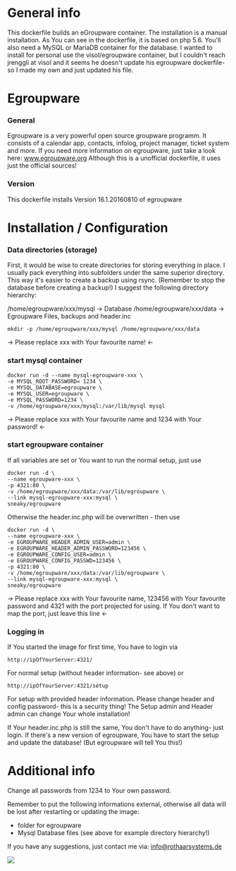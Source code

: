 # General info

This dockerfile builds an eGroupware container. The installation is a manual installation. As You can see in the dockerfile, it is based on php 5.6.
You'll also need a MySQL or MariaDB container for the database.
I wanted to install for personal use the visol/egroupware container, but I couldn't reach jrenggli at visol and it seems he doesn't update his egroupware dockerfile- so I made my own and just updated his file. 

# Egroupware
### General
Egroupware is a very powerful open source groupware programm. It consists of a  calendar app, contacts, infolog, project manager, ticket system and more.
If you need more information on egroupware, just take a look here: www.egroupware.org
Although this is a unofficial dockerfile, it uses just the official sources! 

### Version
This dockerfile installs Version 16.1.20160810 of egroupware

# Installation / Configuration
### Data directories (storage)
First, it would be wise to create directories for storing everything in place. I usually pack everything into subfolders under the same superior directory. This way it's easier to create a backup using rsync. (Remember to stop the database before creating a backup!)
I suggest the following directory hierarchy:

/home/egroupware/xxx/mysql  	-> Database
/home/egroupware/xxx/data  	-> Egroupware Files, backups and header.inc


	mkdir -p /home/egroupware/xxx/mysql /home/egroupware/xxx/data
-> Please replace xxx with Your favourite name! <-

### start mysql container

	docker run -d --name mysql-egroupware-xxx \
	-e MYSQL_ROOT_PASSWORD= 1234 \
	-e MYSQL_DATABASE=egroupware \
	-e MYSQL_USER=egroupware \
	-e MYSQL_PASSWORD=1234 \
	-v /home/egroupware/xxx/mysql:/var/lib/mysql mysql
	
-> Please replace xxx with Your favourite name and 1234 with Your password! <-

### start egroupware container
If all variables are set or You want to run the normal setup, just use

	docker run -d \
	--name egroupware-xxx \
	-p 4321:80 \
	-v /home/egroupware/xxx/data:/var/lib/egroupware \
	--link mysql-egroupware-xxx:mysql \
	sneaky/egroupware	


Otherwise the header.inc.php will be overwritten - then use

	docker run -d \
	--name egroupware-xxx \
	-e EGROUPWARE_HEADER_ADMIN_USER=admin \
	-e EGROUPWARE_HEADER_ADMIN_PASSWORD=123456 \
	-e EGROUPWARE_CONFIG_USER=admin \
	-e EGROUPWARE_CONFIG_PASSWD=123456 \
	-p 4321:80 \
	-v /home/egroupware/xxx/data:/var/lib/egroupware \
	--link mysql-egroupware-xxx:mysql \
	sneaky/egroupware

-> Please replace xxx with Your favourite name, 123456 with Your favourite password and 4321 with the port projected for using. If You don't want to map the port, just leave this line <-
### Logging in
If You started the image for first time, You have to login via
	
	http://ipOfYourServer:4321/
For normal setup (without header information- see above) or
	
	http://ipOfYourServer:4321/setup
For setup with provided header information. Please change header and config password- this is a security thing! The Setup admin and Header admin can change Your whole installation!

If Your header.inc.php is still the same, You don't have to do anything- just login. 
If there's a new version of egroupware, You have to start the setup and update the database! (But egroupware will tell You this!) 

# Additional info
Change all passwords from 1234 to Your own password. 

Remember to put the following informations external, otherwise all data will be lost after restarting or updating the image:
- folder for egroupware
- Mysql Database files
(see above for example directory hierarchy!)

If you have any suggestions, just contact me via: info@rothaarsystems.de

[![](https://images.microbadger.com/badges/image/sneaky/egroupware.svg)](https://microbadger.com/images/sneaky/egroupware "Get your own image badge on microbadger.com")